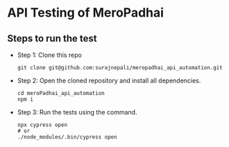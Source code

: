 # API Testing of MeroPadhai

## Steps to run the test

- Step 1: Clone this repo
  ```
  git clone git@github.com:surajnepali/meropadhai_api_automation.git
  ```
  
- Step 2: Open the cloned repository and install all dependencies.
  ```
  cd meroPadhai_api_automation
  npm i 
  ```
  
- Step 3: Run the tests using the command.
  ```
  npx cypress open
  # or
  ./node_modules/.bin/cypress open
  ```